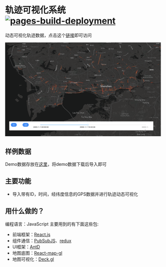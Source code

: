 # 轨迹可视化系统 [![pages-build-deployment](https://github.com/ni1o1/BusGPSVis/actions/workflows/pages/pages-build-deployment/badge.svg?branch=main)](https://github.com/ni1o1/BusGPSVis/actions/workflows/pages/pages-build-deployment)

动态可视化轨迹数据，点击这个[链接](https://ni1o1.github.io/TrajView/build/)即可访问

![1648171855504.png](image/README/1648171855504.png)

## 样例数据

Demo数据存放在[这里](https://github.com/ni1o1/TrajView/tree/main/demodata)，将demo数据下载后导入即可

## 主要功能

- 导入带有ID，时间，经纬度信息的GPS数据并进行轨迹动态可视化

## 用什么做的？

编程语言：JavaScript
主要用到的有下面这些包:

- 前端框架：[React.js](http://reactjs.org)
- 组件通信：[PubSubJS](https://github.com/mroderick/PubSubJS)、[redux](www.redux.org.cn/)
- UI框架：[AntD](https://ant.design/)
- 地图底图：[React-map-gl](http://visgl.github.io/react-map-gl/docs)
- 地图可视化：[Deck.gl](http://deck.gl)
